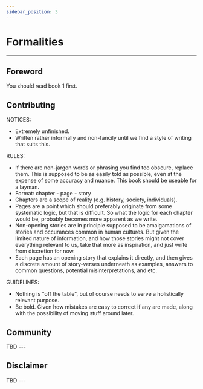 ```yaml
---
sidebar_position: 3
---
```


# Formalities

---

## Foreword

You should read book 1 first.

## Contributing

NOTICES:
- Extremely unfinished.
- Written rather informally and non-fancily until we find a style of writing that suits this.

RULES:
- If there are non-jargon words or phrasing you find too obscure, replace them. This is supposed to be as easily told as possible, even at the expense of some accuracy and nuance. This book should be useable for a layman.
- Format: chapter - page - story
- Chapters are a scope of reality (e.g. history, society, individuals).
- Pages are a point which should preferably originate from some systematic logic, but that is difficult. So what the logic for each chapter would be, probably becomes more apparent as we write.
- Non-opening stories are in principle supposed to be amalgamations of stories and occurances common in human cultures. But given the limited nature of information, and how those stories might not cover everything relevant to us, take that more as inspiration, and just write from discretion for now.
- Each page has an opening story that explains it directly, and then gives a discrete amount of story-verses underneath as examples, answers to common questions, potential misinterpretations, and etc.

GUIDELINES:
- Nothing is "off the table", but of course needs to serve a holistically relevant purpose.
- Be bold. Given how mistakes are easy to correct if any are made, along with the possibility of moving stuff around later.



## Community

TBD ---

## Disclaimer

TBD --- 
